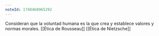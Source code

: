 ```yaml
---
noteId: 1748468965292
---
```


Consideran que la voluntad humana es la que crea y establece valores y normas morales. [[Ética de Rousseau]] [[Ética de Nietzsche]]
